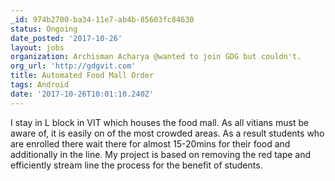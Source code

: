 ```yaml
---
_id: 974b2700-ba34-11e7-ab4b-85603fc84630
status: Ongoing
date_posted: '2017-10-26'
layout: jobs
organization: Archisman Acharya @wanted to join GDG but couldn't.
org_url: 'http://gdgvit.com'
title: Automated Food Mall Order
tags: Android
date: '2017-10-26T10:01:10.240Z'
---
```

I stay in L block in VIT which houses the food mall. As all vitians must be aware of, it is easily on of the most crowded areas. As a result students who are enrolled there wait there for almost 15-20mins for their food and additionally in the line. My project is based on removing the red tape and efficiently stream line the process for the benefit of students.
